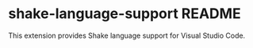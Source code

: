 # shake-language-support README

This extension provides Shake language support for Visual Studio Code.

